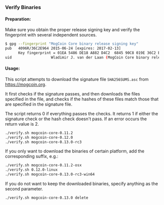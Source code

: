 ### Verify Binaries

#### Preparation:

Make sure you obtain the proper release signing key and verify the fingerprint with several independent sources.

```sh
$ gpg --fingerprint "MogCoin Core binary release signing key"
pub   4096R/36C2E964 2015-06-24 [expires: 2017-02-13]
      Key fingerprint = 01EA 5486 DE18 A882 D4C2  6845 90C8 019E 36C2 E964
uid                  Wladimir J. van der Laan (MogCoin Core binary release signing key) <laanwj@gmail.com>
```

#### Usage:

This script attempts to download the signature file `SHA256SUMS.asc` from https://mogcoin.org.

It first checks if the signature passes, and then downloads the files specified in the file, and checks if the hashes of these files match those that are specified in the signature file.

The script returns 0 if everything passes the checks. It returns 1 if either the signature check or the hash check doesn't pass. If an error occurs the return value is 2.


```sh
./verify.sh mogcoin-core-0.11.2
./verify.sh mogcoin-core-0.12.0
./verify.sh mogcoin-core-0.13.0-rc3
```

If you only want to download the binaries of certain platform, add the corresponding suffix, e.g.:

```sh
./verify.sh mogcoin-core-0.11.2-osx
./verify.sh 0.12.0-linux
./verify.sh mogcoin-core-0.13.0-rc3-win64
```

If you do not want to keep the downloaded binaries, specify anything as the second parameter.

```sh
./verify.sh mogcoin-core-0.13.0 delete
```
